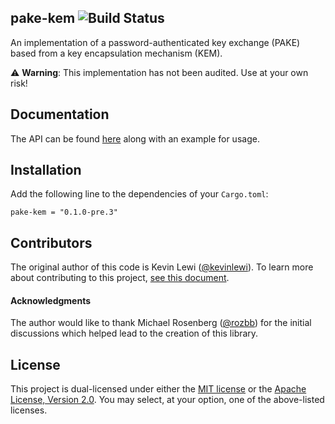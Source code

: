 ## pake-kem ![Build Status](https://github.com/facebook/pake-kem/workflows/CI/badge.svg)

An implementation of a password-authenticated key exchange (PAKE) based from a key encapsulation mechanism (KEM).

⚠️ **Warning**: This implementation has not been audited. Use at your own risk!

Documentation
-------------

The API can be found [here](https://docs.rs/pake-kem/) along with an example for usage.

Installation
------------

Add the following line to the dependencies of your `Cargo.toml`:

```
pake-kem = "0.1.0-pre.3"
```

Contributors
------------

The original author of this code is Kevin Lewi ([@kevinlewi](https://github.com/kevinlewi)).
To learn more about contributing to this project, [see this document](./CONTRIBUTING.md).

#### Acknowledgments

The author would like to thank Michael Rosenberg ([@rozbb](https://github.com/rozbb)) for the initial discussions
which helped lead to the creation of this library.

License
-------

This project is dual-licensed under either the [MIT license](https://github.com/facebook/pake-kem/blob/main/LICENSE-MIT)
or the [Apache License, Version 2.0](https://github.com/facebook/pake-kem/blob/main/LICENSE-APACHE).
You may select, at your option, one of the above-listed licenses.
